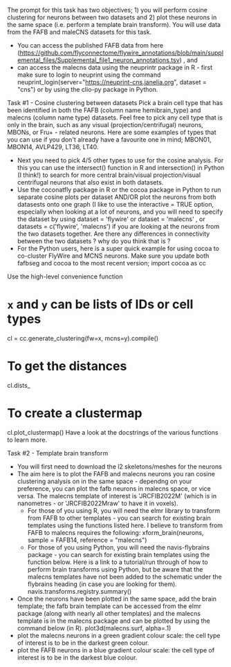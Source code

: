 The prompt for this task has two objectives; 1) you will perform cosine clustering for neurons between two datasets and 2) plot these neurons in the same space (i.e. perform a template brain transform). You will use data from the FAFB and maleCNS datasets for this task.
  - You can access the published FAFB data from here (https://github.com/flyconnectome/flywire_annotations/blob/main/supplemental_files/Supplemental_file1_neuron_annotations.tsv) , and
  - can access the malecns data using the neuprintr package in R - first make sure to login to neuprint  using the command neuprint_login(server="https://neuprint-cns.janelia.org", dataset = "cns")
    or by using the clio-py package in Python.

Task #1 - Cosine clustering between datasets
Pick a brain cell type that has been identified in both the FAFB (column name hemibrain_type) and malecns (column name type) datasets. Feel free to pick any cell type that is only in the brain, such as any visual (projection/centrifugal) neurons, MBONs, or Fru+ - related neurons. Here are some examples of types that you can use if you don't already have a favourite one in mind;
MBON01, MBON14, AVLP429, LT36, LT40.
  - Next you need to pick 4/5 other types to use for the cosine analysis. For this you can use the intersect() function in R and intersection() in Python (I think!) to search for more central brain/visual projection/visual centrifugal neurons that also exist in both datasets. 
  - Use the coconatfly package in R or the cocoa package in Python to run separate cosine plots per dataset AND/OR plot the neurons from both datasests onto one graph (I like to use the interactive = TRUE option, especially when looking at a lot of neurons, and you will need to specify the dataset by using dataset = 'flywire' or dataset = 'malecns' , or datasets = c('flywire', 'malecns') if you are looking at the neurons from the two datasets together. Are there any differences in connectivity between the two datasets ? why do you think that is ?
  - For the Python users, here is a super quick example for using cocoa to co-cluster FlyWire and MCNS neurons. Make sure you update both fafbseg and cocoa to the most recent version;
    import cocoa as cc

Use the high-level convenience function
# `x` and `y` can be lists of IDs or cell types
cl = cc.generate_clustering(fw=x, mcns=y).compile()

# To get the distances
cl.dists_

# To create a clustermap
cl.plot_clustermap()
Have a look at the docstrings of the various functions to learn more.

Task #2 - Template brain transform
  - You will first need to download the l2 skeletons/meshes for the neurons
  - The aim here is to plot the FAFB and malecns neurons you ran cosine clustering analysis on in the same space - dependng on your preference, you can plot the fafb neurons in malecns space, or vice versa. The malecns template of interest is 'JRCFIB2022M' (which is in nanometres - or 'JRCFIB2022Mraw' to have it in voxels).
      - For those of you using R, you will need the elmr library to transform from FAFB to other templates - you can search for existing brain templates using the functions listed here. I believe to transform from FAFB to malecns requires the following:
xform_brain(neurons, sample = FAFB14, reference = "malecns")
      - For those of you using Python, you will need the navis-flybrains  package - you can search for existing brain templates using the function below. Here is a link to a tutorial/run through of how to perform brain transforms using Python, but be aware that the malecns templates have not been added to the schematic under the flybrains heading (in case you are looking for them).
navis.transforms.registry.summary()
  - Once the neurons have been plotted in the same space, add the brain template; the fafb brain template can be accessed from the elmr package (along with nearly all other templates) and the malecns template is in the malecns  package and can be plotted by using the command below (in R).
plot3d(malecns.surf, alpha=.1)
  - plot the malecns neurons in a green gradient colour scale: the cell type of interest is to be in the darkest green colour.
  - plot the FAFB neurons in a blue gradient colour scale: the cell type of interest is to be in the darkest blue colour.

